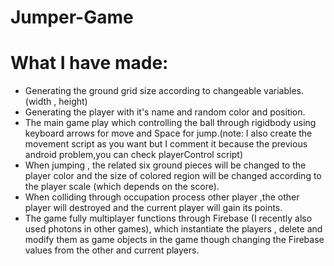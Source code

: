 # Jumper-Game

# What I have made:
- Generating the ground grid size according to changeable variables.(width , height)
- Generating the player with it's name and random color and position.
- The main game play which controlling the ball through rigidbody using keyboard arrows for move and Space for jump.(note: I also create the movement script as you want but I comment it because the previous android problem,you can check playerControl script)
- When jumping , the related six ground pieces will be changed to the player color and the size of colored region will be changed according to the player scale (which depends on the score).
- When colliding through occupation process other player ,the other player will destroyed and the current player will gain its points.
- The game fully multiplayer functions through Firebase (I recently also used photons in other games), which instantiate the players , delete and modify them as game objects in the game though changing the Firebase values from the other and current players.
